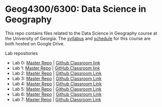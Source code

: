 # Geog4300/6300: Data Science in Geography 

This repo contains files related to the Data Science in Geography course at the University of Georgia. The [syllabus](https://drive.google.com/open?id=1huHQle5c8uYEtV1-jKhwPXDPZShgu9h1tUzeNZ7xDyA) and [schedule](https://docs.google.com/spreadsheets/d/1kkK6xVx-wwIya_0yzGHPzkEqEGFJWAxO41vaOcfqs4Y/edit?usp=sharing) for this course are both hosted on Google Drive.

Lab repositories
* Lab 0: [Master Repo](https://github.com/jshannon75/geog4300_lab0) | [Github Classroom link](https://classroom.github.com/a/kNZ0H28t)
* Lab 1: [Master Repo](https://github.com/jshannon75/geog4300_lab1) | [GitHub Classroom link](https://classroom.github.com/a/8C0gwTbe)
* Lab 2: [Master Repo](https://github.com/jshannon75/geog4300_lab2) | [Github Classroom Link]()
* Lab 3: [Master Repo](https://github.com/jshannon75/geog4300_lab3) | [Github Classroom Link]()
* Lab 4: [Master Repo](https://github.com/jshannon75/geog4300_lab4) | [Github Classroom Link]()
* Lab 5: [Master Repo](https://github.com/jshannon75/geog4300_lab5) | [Github Classroom Link]()
* Lab 6: [Master Repo](https://github.com/jshannon75/geog4300_lab6) | [Github Classroom Link]()
* Lab 7: [Master Repo](https://github.com/jshannon75/geog4300_lab7) | [Github Classroom Link]()


